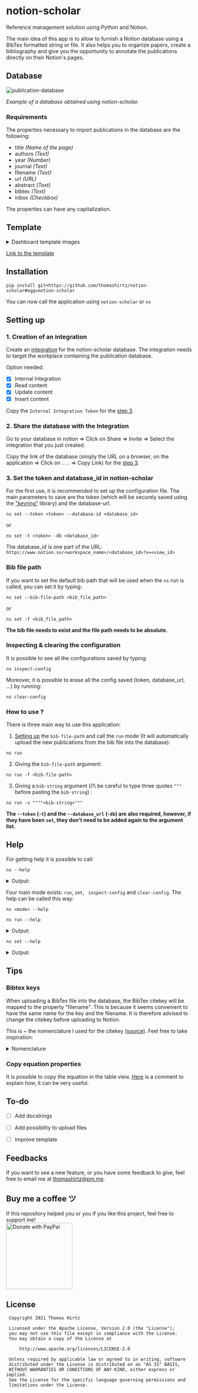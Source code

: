 # notion-scholar

Reference management solution using Python and Notion. 

The main idea of this app is to allow to furnish a Notion database using a BibTex formatted string or file. It also helps you to organize papers, create a bibliography and give you the opportunity to annotate the publications directly on their Notion's pages.

## Database 

![publication-database](ressources/notion-scholar-0-database.png)

_Example of a database obtained using notion-scholar._

### Requirements

The properties necessary to import publications in the database are the following:
* title _(Name of the page)_ 
* authors _(Text)_
* year _(Number)_
* journal _(Text)_
* filename _(Text)_
* url _(URL)_
* abstract _(Text)_
* bibtex _(Text)_
* inbox _(Checkbox)_  

The properties can have any capitalization.

## Template 

<details><summary>Dashboard template images</summary>

![inbox](ressources/notion-scholar-1-inbox.png)
![fields](ressources/notion-scholar-2-fields.png)
![by-status](ressources/notion-scholar-3-by-status.png)
![by-field](ressources/notion-scholar-4-by-field.png)  
![by-filename](ressources/notion-scholar-5-by-filename.png)
____  
![field-page](ressources/notion-scholar-6-field-page.png)

</details>

[Link to the template](https://thomashirtz.notion.site/notion-scholar-a212906553b34a03bcb81c89837cedf6)


## Installation


```
pip install git+https://github.com/thomashirtz/notion-scholar#egg=notion-scholar
```
You can now call the application using `notion-scholar` or `ns`

## Setting up 

### 1. Creation of an integration

Create an [integration](https://www.notion.so/my-integrations) for the notion-scholar database. The integration needs to target the workplace containing the publication database.

Option needed:
- [x] Internal Integration
- [x] Read content
- [x] Update content
- [x] Insert content

Copy the `Internal Integration Token` for the [step 3](#3-set-the-token-and-database_id-in-notion-scholar).

### 2. Share the database with the Integration  

Go to your database in notion => Click on Share => Invite => Select the integration that you just created.

Copy the link of the database (simply the URL on a browser, on the application => Click on `...` => Copy Link) for the [step 3](#3-set-the-token-and-database_id-in-notion-scholar).

### 3. Set the token and database_id in notion-scholar
For the first use, it is recommended to set up the configuration file. The main parameters to save are the token (which will be securely saved using the ["keyring"](https://pypi.org/project/keyring/) library) and the database-url.
```
ns set --token <token> --database-id <database_id>
```
or
```
ns set -t <token> -db <database_id>
```

The database_id is one part of the URL:
`https://www.notion.so/<workspace_name>/<database_id>?v=<view_id>`

### Bib file path
If you want to set the default bib path that will be used when the `ns` run is called, you can set it by typing:
```
ns set --bib-file-path <bib_file_path>
```
or
```
ns set -f <bib_file_path>
```
**The bib file needs to exist and the file path needs to be absolute.**
### Inspecting & clearing the configuration

It is possible to see all the configurations saved by typing:
```
ns inspect-config
```
Moreover, it is possible to erase all the config saved (token, database_url, ...) by running:
```
ns clear-config
```

### How to use ?

There is three main way to use this application:

1. [Setting up](#bib-file-path) the `bib-file-path` and call the `run` mode (It will automatically upload the new publications from the bib file into the database):
```
ns run
```
2. Giving the `bib-file-path` argument: 
```
ns run -f <bib-file-path>
```
3. Giving a `bib-string` argument (/!\ be careful to type three quotes `"""` before pasting the `bib-string`) : 

```
ns run -s """"<bib-string>"""
```
**The `--token` (`-t`) and the `--database_url` (`-db`) are also required, however, if they have been `set`, they don't need to be added again to the argument list.**
  
## Help

For getting help it is possible to call:
```
ns --help
```

<details><summary>Output:</summary>
  
```
usage: Use "notion-scholar --help" or "ns --help" for more information

notion-scholar

positional arguments:
  {run,set,inspect-config,clear-config}
                        Selection of the action
    run                 Run notion-scholar.
    set                 Save the default values of notion-scholar.
    inspect-config      Inspect the notion-scholar config.
    clear-config        Clear the notion-scholar config.

optional arguments:
  -h, --help            show this help message and exit
```

</details>



Four main mode exists: `run`, `set`, ` inspect-config` and `clear-config`. The help can be called this way:
```
ns <mode> --help
```

```
ns run --help
```
<details><summary>Output:</summary>
  
```
usage: Use "notion-scholar --help" or "ns --help" for more information run [-h] [-t] [-db] [-f] [-s]

optional arguments:
  -h, --help            show this help message and exit
  -t , --token          Token used to connect to Notion. (default: None)
  -db , --database-id   Database that will be furnished. The database_id can be found in the url of the database:
                        https://www.notion.so/{workspace_name}/{database_id}?v={view_id} (default: None)
  -f , --bib-file-path
                        Bib file that will be used. This argument is required if the bib file is not saved in the
                        config and no bib-string is passed. (default: None)
  -s , --bib-string     Bibtex entries to add (must be in-between three quotes """<bib-string>"""). By default, the
                        entries will be saved to the bib file from the config. It is possible to disable this behavior
                        by changing the "save" option: "ns setup -save false".
```

</details>



```
ns set --help
```
<details><summary>Output:</summary>
  
```
usage: Use "notion-scholar --help" or "ns --help" for more information set [-h] [-f] [-s] [-t] [-db]

optional arguments:
  -h, --help            show this help message and exit
  -f , --bib-file-path
                        Save the input file path in the user config using "platformdirs". The path must be absolute
                        and the file need to exist. (current: None)
  -s , --save           Set whether the entries from "bib-string" will be saved in the bib file. (current: True)
  -t , --token          Save the Notion token using "keyring". (current: None)
  -db , --database-id   Save the database-id in the user config using the library "platformdirs". The database_id can
                        be found in the url of the database:
                        https://www.notion.so/{workspace_name}/{database_id}?v={view_id} (current: None)```
```
</details>


## Tips
### Bibtex keys

When uploading a BibTex file into the database, the BibTex citekey will be mapped to the property "filename". This is because it seems convenient to have the same name for the key and the filename. It is therefore advised to change the citekey before uploading to Notion.

This is ~ the nomenclature I used for the citekey [(source)](https://academia.stackexchange.com/a/139742). Feel free to take inspiration:

<details><summary>Nomenclature</summary>

**Filename:**  
`aaaayyyyxxxx.pdf`

**Where:**  
- `aaaa`: Name of the first author (variable length)
- `yyyy`: Year of publication (fixed length)
- `xxxx`: First word of title, minus articles and other small words (variable length)

**For example:**  
Attention Is All You Need, Ashish Vaswani et al., 2017

**Would give:**  
`vaswani2017attention.pdf`

If an author publish two papers the same year with the same beginning first word, it is possible to add an `1` and `2` depending on which one was the first released.

For example:  
- Soft Actor-Critic Algorithms and Applications, Tuomas Haarnoja et al., 2018
  `haarnoja2018soft1.pdf`
- Soft Actor-Critic: Off-Policy Maximum Entropy Deep Reinforcement Learning with a Stochastic Actor, Tuomas Haarnoja et al., 2018
  `haarnoja2018soft2.pdf`

</details>
    
### Copy equation properties

It is possible to copy the equation in the table view. [Here](https://www.reddit.com/r/Notion/comments/erdtad/comment/ff4zefs/?utm_source=share&utm_medium=web2x&context=3) is a comment to explain how, it can be very useful.

## To-do
  
- [ ] Add docstrings
- [ ] Add possibility to upload files
- [ ] Improve template
  
  
## Feedbacks

If you want to see a new feature, or you have some feedback to give, feel free to email me at [thomashirtz@pm.me](mailto:thomashirtz@pm.me).

## Buy me a coffee ツ  

If this repository helped you or you if you like this project, feel free to support me!  
<a href="https://www.paypal.com/donate/?hosted_button_id=2KQR9V6PRSBPC">
  <img src="https://raw.githubusercontent.com/stefan-niedermann/paypal-donate-button/master/paypal-donate-button.png" alt="Donate with PayPal" width="180" />
</a>
  
## License

     Copyright 2021 Thomas Hirtz

     Licensed under the Apache License, Version 2.0 (the "License");
     you may not use this file except in compliance with the License.
     You may obtain a copy of the License at

         http://www.apache.org/licenses/LICENSE-2.0

     Unless required by applicable law or agreed to in writing, software
     distributed under the License is distributed on an "AS IS" BASIS,
     WITHOUT WARRANTIES OR CONDITIONS OF ANY KIND, either express or implied.
     See the License for the specific language governing permissions and
     limitations under the License.

